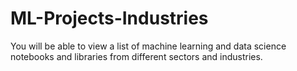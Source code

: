 # ML-Projects-Industries
You will be able to view a list of machine learning and data science notebooks and libraries from different sectors and industries.
